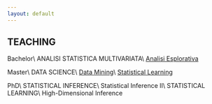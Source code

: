 ```yaml
---
layout: default
---
```


## TEACHING

Bachelor\\
ANALISI STATISTICA MULTIVARIATA\\
[Analisi Esplorativa](https://aldosolari.github.io/AE/)

Master\\
DATA SCIENCE\\
[Data Mining](https://aldosolari.github.io/DM/)\\
[Statistical Learning](https://aldosolari.github.io/SL)

PhD\\
STATISTICAL INFERENCE\\
Statistical Inference II\\
STATISTICAL LEARNING\\
High-Dimensional Inference
